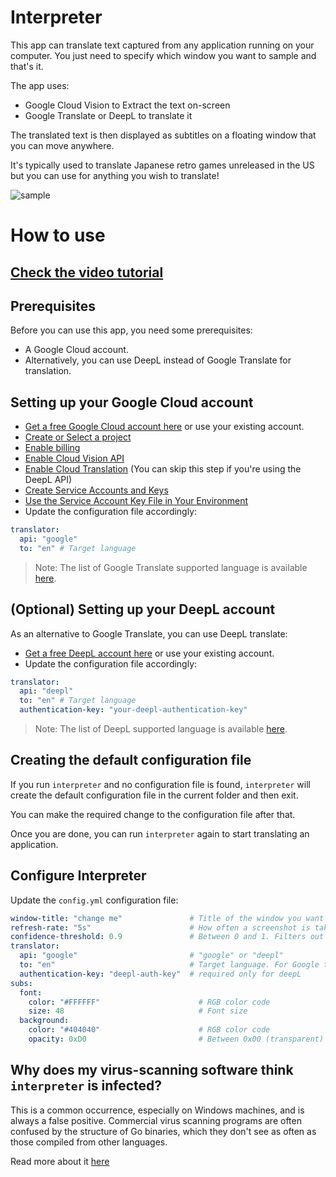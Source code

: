 # Interpreter

This app can translate text captured from any application running on your computer. You just need to 
specify which window you want to sample and that's it.

The app uses:
* Google Cloud Vision to Extract the text on-screen
* Google Translate or DeepL to translate it

The translated text is then displayed as subtitles on a floating window that you can move anywhere.

It's typically used to translate Japanese retro games unreleased in the US but you can use for anything you wish to translate!

![sample](sample.jpg)

# How to use

## [Check the video tutorial](https://www.youtube.com/watch?v=FLt-UyoNW9w)

## Prerequisites

Before you can use this app, you need some prerequisites:

* A Google Cloud account.
* Alternatively, you can use DeepL instead of Google Translate for translation.

## Setting up your Google Cloud account

* [Get a free Google Cloud account here](https://cloud.google.com/free) or use your existing account.
* [Create or Select a project](https://cloud.google.com/translate/docs/setup#project)
* [Enable billing](https://cloud.google.com/translate/docs/setup#billing)
* [Enable Cloud Vision API](https://cloud.google.com/vision/docs/setup#api) 
* [Enable Cloud Translation](https://cloud.google.com/translate/docs/setup#api) (You can skip this step if you're using the DeepL API)
* [Create Service Accounts and Keys](https://cloud.google.com/translate/docs/setup#creating_service_accounts_and_keys)
* [Use the Service Account Key File in Your Environment](https://cloud.google.com/translate/docs/setup#using_the_service_account_key_file_in_your_environment)
* Update the configuration file accordingly:
```yml
translator:
  api: "google"
  to: "en" # Target language
```

> Note: The list of Google Translate supported language is available [here](https://cloud.google.com/translate/docs/languages).

## (Optional) Setting up your DeepL account

As an alternative to Google Translate, you can use DeepL translate:

* [Get a free DeepL account here](https://www.deepl.com/pro-checkout/account?productId=1200&yearly=false&trial=false) or use your existing account.
* Update the configuration file accordingly:
```yml
translator:
  api: "deepl"
  to: "en" # Target language
  authentication-key: "your-deepl-authentication-key"
```

> Note: The list of DeepL supported language is available [here](https://www.deepl.com/en/docs-api/translating-text).
 
## Creating the default configuration file

If you run `interpreter` and no configuration file is found, `interpreter` will create the default
configuration file in the current folder and then exit.

You can make the required change to the configuration file after that.

Once you are done, you can run `interpreter` again to start translating an application.

## Configure Interpreter

Update the `config.yml` configuration file:

```yml
window-title: "change me"               # Title of the window you want to capture. It can be any part of the window title, for instance "Tales" for "Tales of Phantasia".
refresh-rate: "5s"                      # How often a screenshot is taken
confidence-threshold: 0.9               # Between 0 and 1. Filters out any OCR character with a confidence score below the threshold.
translator:
  api: "google"                         # "google" or "deepl"
  to: "en"                              # Target language. For Google translate, please check here: https://cloud.google.com/translate/docs/languages. For deepL, please check here: https://www.deepl.com/en/docs-api/translating-text
  authentication-key: "deepl-auth-key"  # required only for deepL
subs:
  font:
    color: "#FFFFFF"                      # RGB color code
    size: 48                              # Font size
  background:
    color: "#404040"                      # RGB color code
    opacity: 0xD0                         # Between 0x00 (transparent) and 0xFF (opaque)
```

## Why does my virus-scanning software think `interpreter` is infected?

This is a common occurrence, especially on Windows machines, and is always a false positive. Commercial virus
scanning programs are often confused by the structure of Go binaries, which they don't see as often as those compiled
from other languages.

Read more about it [here](https://go.dev/doc/faq#virus)

